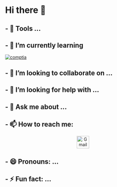 # Hi there  👋


## - 🔭 Tools ...
  
## - 🌱 I’m currently learning 
   <a href="https://www.comptia.org/" target="_blank">
    <img src="https://upload.wikimedia.org/wikipedia/commons/thumb/6/62/Comptia-logo.svg/198px-Comptia-logo.svg.png?20160410033732"  alt="comptia" />
  </a>
  


## - 👯 I’m looking to collaborate on ...


## - 🤔 I’m looking for help with ...

## - 💬 Ask me about ...


## - 📫 How to reach me:
  <p align="center">
  <a href="mailto:your-email@example.com">
    <img src="https://img.shields.io/badge/Gmail-D14836?style=for-the-badge&logo=gmail" height="40" alt="Gmail Badge">
  </a>
</p>

## - 😄 Pronouns: ...


## - ⚡ Fun fact: ...

